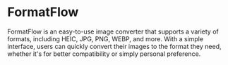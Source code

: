 # FormatFlow
FormatFlow is an easy-to-use image converter that supports a variety of formats, including HEIC, JPG, PNG, WEBP, and more. With a simple interface, users can quickly convert their images to the format they need, whether it's for better compatibility or simply personal preference.
